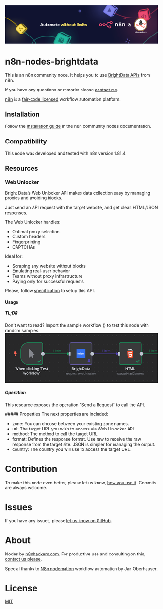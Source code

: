 ![Banner image](images/n8n-and-n8nhackers.png)

# n8n-nodes-brightdata

This is an n8n community node. It helps you to use [BrightData APIs](https://docs.brightdata.com/scraping-automation/introduction) from n8n.

If you have any questions or remarks please [contact me](mailto:contact@n8nhackers.com).

[n8n](https://n8n.io/) is a [fair-code licensed](https://docs.n8n.io/reference/license/) workflow automation platform.

## Installation

Follow the [installation guide](https://docs.n8n.io/integrations/community-nodes/installation/) in the n8n community nodes documentation.

## Compatibility

This node was developed and tested with n8n version 1.81.4

## Resources

### Web Unlocker

Bright Data’s Web Unlocker API makes data collection easy by managing proxies and avoiding blocks. 

Just send an API request with the target website, and get clean HTML/JSON responses.

The Web Unlocker handles:
- Optimal proxy selection
- Custom headers
- Fingerprinting
- CAPTCHAs

Ideal for:
- Scraping any website without blocks
- Emulating real-user behavior
- Teams without proxy infrastructure
- Paying only for successful requests

Please, follow [specification](https://docs.brightdata.com/scraping-automation/web-unlocker/introduction) to setup this API.

#### Usage

##### TL;DR
Don't want to read? Import the sample workflow () to test this node with random samples.
![Generate dynamic contents for EMAILS or HTML pages](images/workflow-sample.png?raw=true "Generate dynamic contents for EMAILS or HTML pages")

##### Operation
This resource exposes the operation "Send a Request" to call the API.

##### Properties
The next properties are included:
- zone: You can choose between your existing zone names.
- url: The target URL you wish to access via Web Unlocker API.
- method: The method to call the target URL.
- format: Defines the response format. Use raw to receive the raw response from the target site. JSON is simpler for managing the output.
- country: The country you will use to access the target URL.

# Contribution

To make this node even better, please let us know, [how you use it](mailto:contact@n8nhackers.com). Commits are always welcome.

# Issues

If you have any issues, please [let us know on GitHub](https://github.com/n8nhackers/n8n-nodes-document-generator/issues).

# About

Nodes by [n8nhackers.com](https://n8nhackers.com). For productive use and consulting on this, [contact us please](mailto:contact@n8nhackers.com).

Special thanks to [N8n nodemation](https://n8n.io) workflow automation by Jan Oberhauser.

# License

[MIT](https://github.com/n8n-io/n8n-nodes-starter/blob/master/LICENSE.md)
